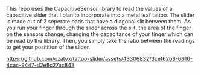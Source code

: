 This repo uses the CapacitiveSensor library to read the values of a capacitive slider that I plan to incorporate into a metal leaf tattoo. 
The slider is made out of 2 seperate pads that have a diagonal slit between them. As you run your finger through the slider across the slit, the area of the finger on the sensors change,
changing the capacitance of your finger which can be read by the library.
Then, you simply take the ratio between the readings to get your positition of the slider.



https://github.com/ozatyx/tattoo-slider/assets/43306832/3cef62b8-6610-4cac-9447-d2e8c27ac843

